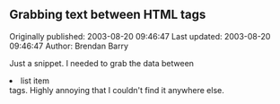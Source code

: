 ## Grabbing text between HTML tags

Originally published: 2003-08-20 09:46:47
Last updated: 2003-08-20 09:46:47
Author: Brendan Barry

Just a snippet. I needed to grab the data between <LI> list item </LI> tags. Highly annoying that I couldn't find it anywhere else.